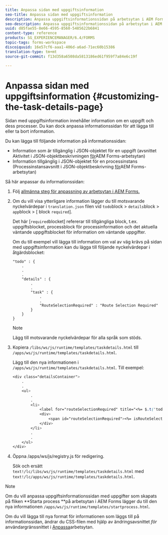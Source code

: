 ```yaml
---
title: Anpassa sidan med uppgiftsinformation
seo-title: Anpassa sidan med uppgiftsinformation
description: Anpassa uppgiftsinformationssidan på arbetsytan i AEM Forms för att ändra standardinformationen som visas för en uppgift.
seo-description: Anpassa uppgiftsinformationssidan på arbetsytan i AEM Forms för att ändra standardinformationen som visas för en uppgift.
uuid: d85fae55-8e66-4595-8560-5485622b6841
content-type: reference
products: SG_EXPERIENCEMANAGER/6.4/FORMS
topic-tags: forms-workspace
discoiquuid: 16e57cf6-aaa1-406d-a6ad-71ec60b15386
translation-type: tm+mt
source-git-commit: f13d358a6508da5813186ed61f959f7a84e6c19f

---
```



# Anpassa sidan med uppgiftsinformation {#customizing-the-task-details-page}

Sidan med uppgiftsinformation innehåller information om en uppgift och dess processer. Du kan dock anpassa informationssidan för att lägga till eller ta bort information.

Du kan lägga till följande information på informationssidan:

* Information som är tillgänglig i JSON-objektet för en uppgift (avsnittet Aktivitet i JSON-objektbeskrivningen [för](/help/forms/using/html-workspace-json-object-description.md)AEM Forms-arbetsytan)
* Information tillgänglig i JSON-objektet för en processinstans (Processinstansavsnitt i JSON-objektbeskrivning [för](/help/forms/using/html-workspace-json-object-description.md)AEM Forms-arbetsytan)

Så här anpassar du informationssidan:

1. Följ [allmänna steg för anpassning av arbetsytan i AEM Forms.](/help/forms/using/generic-steps-html-workspace-customization.md)
1. Om du vill visa ytterligare information lägger du till motsvarande nyckelvärdepar i `translation.json` filen vid `todo`block > `details`block > `app`block > [ block `required`].

   Det här [`required`blocket] refererar till tillgängliga block, t.ex. uppgiftsblocket, processblock för processinformation och det aktuella väntande uppgiftsblocket för information om väntande uppgifter.

   Om du till exempel vill lägga till information om val av väg krävs på sidan med uppgiftsinformation kan du lägga till följande nyckelvärdepar i åtgärdsblocket:

   ```
   "todo" : {
       .
       .
       .
       "details" : {
           .
           .
           "task" : {
               .
               .
               "RouteSelectionRequired" : "Route Selection Required"
           }
       }
   }
   ```

   >[!NOTE]
   >
   >Lägg till motsvarande nyckelvärdepar för alla språk som stöds.

1. Kopiera `/libs/ws/js/runtime/templates/taskdetails.html` till `/apps/ws/js/runtime/templates/taskdetails.html`.

   Lägg till den nya informationen i `/apps/ws/js/runtime/templates/taskdetails.html`. Till exempel:

   ```css
   <div class="detailsContainer">
       .
       .
       <ul>
           .
           .
           <li>
               <label for="routeSelectionRequired" title="<%= $.t('todo.details.task.RouteSelectionRequired')%>"><%= $.t('todo.details.task.RouteSelectionRequired')%></label>
               <div>
                   <span id="routeSelectionRequired"><%= isRouteSelectionRequired != null ? isRouteSelectionRequired : ''%></span>
               </div>
           </li>
           .
           .
       </ul>
   </div>
   ```

1. Öppna /apps/ws/js/registry.js för redigering.

   Sök och ersätt `text!/lc/libs/ws/js/runtime/templates/taskdetails.html` med `text!/lc/apps/ws/js/runtime/templates/taskdetails.html`.

>[!NOTE]
>
>Om du vill anpassa uppgiftsinformationssidan med uppgifter som skapats på fliken **Starta process **på arbetsytan i AEM Forms lägger du till den nya informationen `/apps/ws/js/runtime/templates/startprocess.html`.
>
>Om du vill lägga till nya format för informationen som läggs till på informationssidan, ändrar du CSS-filen med hjälp av ändringsavsnittet *för* användargränssnittet i [Anpassa](/help/forms/using/changing-locale-user-interface.md#main-pars-header-3)arbetsytan.
